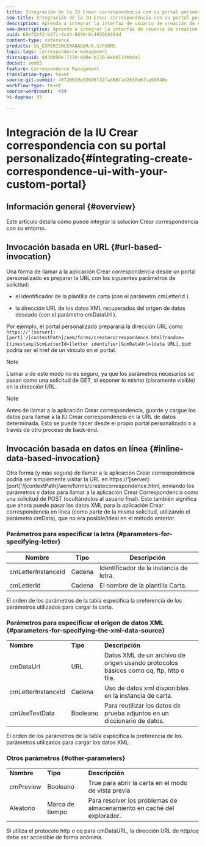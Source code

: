 ```yaml
---
title: Integración de la IU Crear correspondencia con su portal personalizado
seo-title: Integración de la IU Crear correspondencia con su portal personalizado
description: Aprenda a integrar la interfaz de usuario de creación de correspondencia con su portal personalizado
seo-description: Aprenda a integrar la interfaz de usuario de creación de correspondencia con su portal personalizado
uuid: 68ef5bf2-b271-4c44-8840-6c495069164d
content-type: reference
products: SG_EXPERIENCEMANAGER/6.5/FORMS
topic-tags: correspondence-management
discoiquuid: 0d3bb98e-7139-4d8e-b110-6ebd11debda1
docset: aem65
feature: Correspondence Management
translation-type: tm+mt
source-git-commit: 48726639e93696f32fa368fad2630e6fca50640e
workflow-type: tm+mt
source-wordcount: '434'
ht-degree: 4%

---
```



# Integración de la IU Crear correspondencia con su portal personalizado{#integrating-create-correspondence-ui-with-your-custom-portal}

## Información general {#overview}

Este artículo detalla cómo puede integrar la solución Crear correspondencia con su entorno.

## Invocación basada en URL {#url-based-invocation}

Una forma de llamar a la aplicación Crear correspondencia desde un portal personalizado es preparar la URL con los siguientes parámetros de solicitud:

* el identificador de la plantilla de carta (con el parámetro cmLetterId ).

* la dirección URL de los datos XML recuperados del origen de datos deseado (con el parámetro cmDataUrl ).

Por ejemplo, el portal personalizado prepararía la dirección URL como\
`https://'[server]:[port]'/[contextPath]/aem/forms/createcorrespondence.html?random=[timestamp]&cmLetterId=[letter identifier]&cmDataUrl=[data URL]`, que podría ser el href de un vínculo en el portal.

>[!NOTE]
>
>Llamar a de este modo no es seguro, ya que los parámetros necesarios se pasan como una solicitud de GET, al exponer lo mismo (claramente visible) en la dirección URL.

>[!NOTE]
>
>Antes de llamar a la aplicación Crear correspondencia, guarde y cargue los datos para llamar a la IU Crear correspondencia en la URL de datos determinada. Esto se puede hacer desde el propio portal personalizado o a través de otro proceso de back-end.

## Invocación basada en datos en línea {#inline-data-based-invocation}

Otra forma (y más segura) de llamar a la aplicación Crear correspondencia podría ser simplemente visitar la URL en https://&#39;[server]:[port]&#39;/[contextPath]/aem/forms/createcorrespondence.html, enviando los parámetros y datos para llamar a la aplicación Crear Correspondencia como una solicitud de POST (ocultándolos al usuario final). Esto también significa que ahora puede pasar los datos XML para la aplicación Crear correspondencia en línea (como parte de la misma solicitud, utilizando el parámetro cmData), que no era posible/ideal en el método anterior.

### Parámetros para especificar la letra {#parameters-for-specifying-letter}

| **Nombre** | **Tipo** | **Descripción** |
|---|---|---|
| cmLetterInstanceId | Cadena | Identificador de la instancia de letra. |
| cmLetterId | Cadena | El nombre de la plantilla Carta. |

El orden de los parámetros de la tabla especifica la preferencia de los parámetros utilizados para cargar la carta.

### Parámetros para especificar el origen de datos XML {#parameters-for-specifying-the-xml-data-source}

<table>
 <tbody>
  <tr>
   <td><strong>Nombre</strong></td> 
   <td><strong>Tipo</strong></td> 
   <td><strong>Descripción</strong></td> 
  </tr>
  <tr>
   <td>cmDataUrl<br /> </td> 
   <td>URL</td> 
   <td>Datos XML de un archivo de origen usando protocolos básicos como cq, ftp, http o file.<br /> </td> 
  </tr>
  <tr>
   <td>cmLetterInstanceId</td> 
   <td>Cadena</td> 
   <td>Uso de datos xml disponibles en la instancia de carta.</td> 
  </tr>
  <tr>
   <td>cmUseTestData</td> 
   <td>Booleano</td> 
   <td>Para reutilizar los datos de prueba adjuntos en un diccionario de datos.</td> 
  </tr>
 </tbody>
</table>

El orden de los parámetros de la tabla especifica la preferencia de los parámetros utilizados para cargar los datos XML.

### Otros parámetros {#other-parameters}

<table>
 <tbody>
  <tr>
   <td><strong>Nombre</strong></td> 
   <td><strong>Tipo</strong></td> 
   <td><strong>Descripción</strong></td> 
  </tr>
  <tr>
   <td>cmPreview<br /> </td> 
   <td>Booleano</td> 
   <td>True para abrir la carta en el modo de vista previa<br /> </td> 
  </tr>
  <tr>
   <td>Aleatorio</td> 
   <td>Marca de tiempo</td> 
   <td>Para resolver los problemas de almacenamiento en caché del explorador.</td> 
  </tr>
 </tbody>
</table>

Si utiliza el protocolo http o cq para cmDataURL, la dirección URL de http/cq debe ser accesible de forma anónima.
